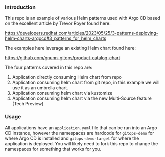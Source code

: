 ### Introduction

This repo is an example of various Helm patterns used with Argo CD based on the excellent article by Trevor Royer found here:

https://developers.redhat.com/articles/2023/05/25/3-patterns-deploying-helm-charts-argocd#3_patterns_for_helm_charts

The examples here leverage an existing Helm chart found here:

https://github.com/gnunn-gitops/product-catalog-chart

The four patterns covered in this repo are:

1. Application directly consuming Helm chart from repo
2. Application consuming helm chart from git repo, in this example we will use it as an umbrella chart.
3. Application consuming helm chart via kustomize
4. Application consuming helm chart via the new Multi-Source feature (Tech Preview)

### Usage

All applications have an `application.yaml` file that can be run into an Argo CD instance, however the
namespaces are hardcode for `gitops-demo` for where Argo CD is installed and `gitops-demo-target` for
where the application is deployed. You will likely need to fork this repo to change the namespaces
for something that works for you.
